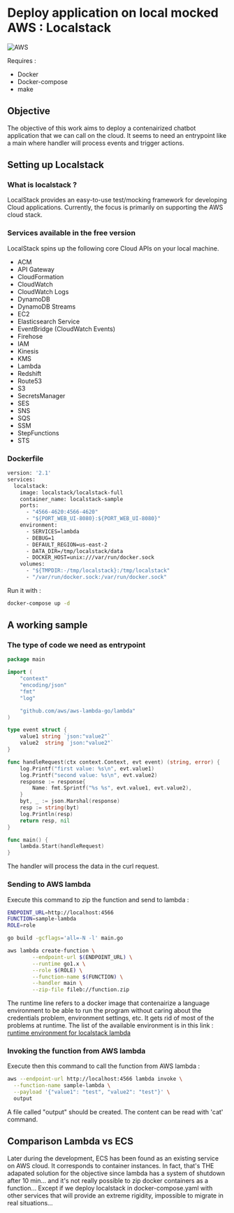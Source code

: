 # Deploy application on local mocked AWS : Localstack  
![AWS](https://miro.medium.com/max/2000/1*b_al7C5p26tbZG4sy-CWqw.png)

Requires : 
- Docker
- Docker-compose
- make
## Objective
The objective of this work aims to deploy a contenairized chatbot application that we can call on the cloud. 
It seems to need an entrypoint like a main where handler will process events and trigger actions.

## Setting up Localstack
### What is localstack ?

LocalStack provides an easy-to-use test/mocking framework for developing Cloud applications.
Currently, the focus is primarily on supporting the AWS cloud stack.

### Services available in the free version
LocalStack spins up the following core Cloud APIs on your local machine.

- ACM
- API Gateway
- CloudFormation
- CloudWatch
- CloudWatch Logs
- DynamoDB
- DynamoDB Streams
- EC2
- Elasticsearch Service
- EventBridge (CloudWatch Events)
- Firehose
- IAM
- Kinesis
- KMS
- Lambda
- Redshift
- Route53
- S3
- SecretsManager
- SES
- SNS
- SQS
- SSM
- StepFunctions
- STS

### Dockerfile 

``` Dockerfile
version: '2.1'
services:
  localstack:
    image: localstack/localstack-full
    container_name: localstack-sample
    ports:
      - "4566-4620:4566-4620"
      - "${PORT_WEB_UI-8080}:${PORT_WEB_UI-8080}"
    environment:
      - SERVICES=lambda
      - DEBUG=1
      - DEFAULT_REGION=us-east-2
      - DATA_DIR=/tmp/localstack/data
      - DOCKER_HOST=unix:///var/run/docker.sock
    volumes:
      - "${TMPDIR:-/tmp/localstack}:/tmp/localstack"
      - "/var/run/docker.sock:/var/run/docker.sock"
```

Run it with : 
```sh
docker-compose up -d
```

## A working sample

### The type of code we need as entrypoint
```go
package main

import (
	"context"
	"encoding/json"
	"fmt"
	"log"

	"github.com/aws/aws-lambda-go/lambda"
)

type event struct {
	value1 string `json:"value2"`
	value2  string `json:"value2"`
}

func handleRequest(ctx context.Context, evt event) (string, error) {
	log.Printf("first value: %s\n", evt.value1)
	log.Printf("second value: %s\n", evt.value2)
	response := response{
		Name: fmt.Sprintf("%s %s", evt.value1, evt.value2),
	}
	byt, _ := json.Marshal(response)
	resp := string(byt)
	log.Println(resp)
	return resp, nil
}

func main() {
	lambda.Start(handleRequest)
}
```

The handler will process the data in the curl request.

### Sending to AWS lambda

Execute this command to zip the function and send to lambda : 

```sh
ENDPOINT_URL=http://localhost:4566
FUNCTION=sample-lambda
ROLE=role

go build -gcflags='all=-N -l' main.go

aws lambda create-function \
		--endpoint-url $(ENDPOINT_URL) \
		--runtime go1.x \
		--role $(ROLE) \
		--function-name $(FUNCTION) \
		--handler main \
		--zip-file fileb://function.zip
```

The runtime line refers to a docker image that contenairize a language environment to be able to run the program without caring about the credentials problem, environment settings, etc.
It gets rid of most of the problems at runtime.
The list of the available environment is in this link : [runtime environment for localstack lambda](https://github.com/lambci/docker-lambda)

### Invoking the function from AWS lambda

Execute then this command to call the function from AWS lambda : 
```sh
aws --endpoint-url http://localhost:4566 lambda invoke \
  --function-name sample-lambda \
  --payload '{"value1": "test", "value2": "test"}' \
  output
```

A file called "output" should be created. The content can be read with 'cat' command.

## Comparison Lambda vs ECS

Later during the development, ECS has been found as an existing service on AWS cloud. It corresponds to container instances. 
In fact, that's THE adapated solution for the objective since lambda has a system of shutdown after 10 min... and it's not really possible to zip docker containers as a function... Except if we deploy localstack in docker-compose.yaml with other services that will provide an extreme rigidity, impossible to migrate in real situations... 
